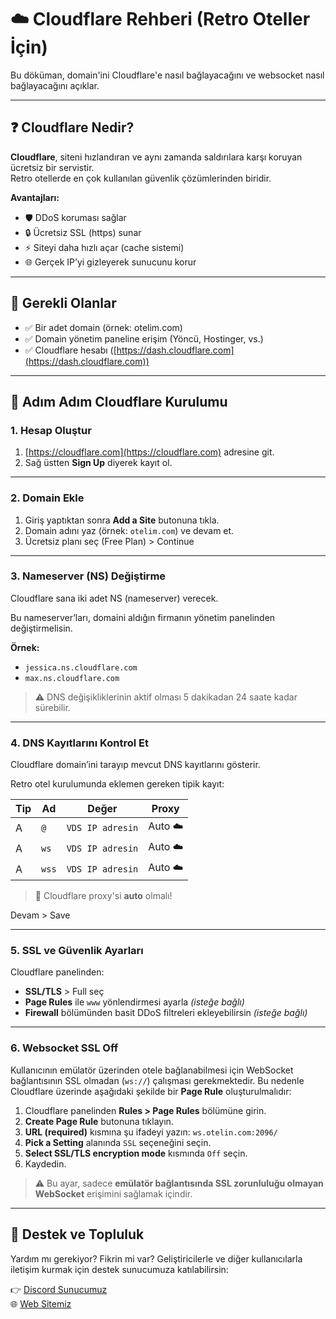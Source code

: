 # ☁️ Cloudflare Rehberi (Retro Oteller İçin)

Bu döküman, domain'ini Cloudflare'e nasıl bağlayacağını ve websocket nasıl bağlayacağını açıklar.

---

## ❓ Cloudflare Nedir?

**Cloudflare**, siteni hızlandıran ve aynı zamanda saldırılara karşı koruyan ücretsiz bir servistir.  
Retro otellerde en çok kullanılan güvenlik çözümlerinden biridir.

**Avantajları:**

- 🛡️ DDoS koruması sağlar  
- 🔒 Ücretsiz SSL (https) sunar  
- ⚡ Siteyi daha hızlı açar (cache sistemi)  
- 🌐 Gerçek IP’yi gizleyerek sunucunu korur  

---

## 🧾 Gerekli Olanlar

- ✅ Bir adet domain (örnek: otelim.com)
- ✅ Domain yönetim paneline erişim (Yöncü, Hostinger, vs.)
- ✅ Cloudflare hesabı ([https://dash.cloudflare.com](https://dash.cloudflare.com))

---

## 🚀 Adım Adım Cloudflare Kurulumu

### 1. Hesap Oluştur

1. [https://cloudflare.com](https://cloudflare.com) adresine git.  
2. Sağ üstten **Sign Up** diyerek kayıt ol.

---

### 2. Domain Ekle

1. Giriş yaptıktan sonra **Add a Site** butonuna tıkla.  
2. Domain adını yaz (örnek: `otelim.com`) ve devam et.  
3. Ücretsiz planı seç (Free Plan) > Continue

---

### 3. Nameserver (NS) Değiştirme

Cloudflare sana iki adet NS (nameserver) verecek.

Bu nameserver’ları, domaini aldığın firmanın yönetim panelinden değiştirmelisin.

**Örnek:**  
- `jessica.ns.cloudflare.com`  
- `max.ns.cloudflare.com`

> ⚠️ DNS değişikliklerinin aktif olması 5 dakikadan 24 saate kadar sürebilir.

---

### 4. DNS Kayıtlarını Kontrol Et

Cloudflare domain’ini tarayıp mevcut DNS kayıtlarını gösterir.

Retro otel kurulumunda eklemen gereken tipik kayıt:

| Tip   | Ad        | Değer               | Proxy |
|--------|-----------|---------------------|--------|
| A     | `@`       | `VDS IP adresin`     | Auto ☁️ |
| A     | `ws`      | `VDS IP adresin`     | Auto ☁️ |
| A     | `wss`      | `VDS IP adresin`     | Auto ☁️ |

> 🎯 Cloudflare proxy'si **auto** olmalı!

Devam > Save

---

### 5. SSL ve Güvenlik Ayarları

Cloudflare panelinden:

- **SSL/TLS** > Full seç  
- **Page Rules** ile `www` yönlendirmesi ayarla _(isteğe bağlı)_
- **Firewall** bölümünden basit DDoS filtreleri ekleyebilirsin _(isteğe bağlı)_

---

### 6. Websocket SSL Off
Kullanıcının emülatör üzerinden otele bağlanabilmesi için WebSocket bağlantısının SSL olmadan (`ws://`) çalışması gerekmektedir. Bu nedenle Cloudflare üzerinde aşağıdaki şekilde bir **Page Rule** oluşturulmalıdır:

1. Cloudflare panelinden **Rules > Page Rules** bölümüne girin.  
2. **Create Page Rule** butonuna tıklayın.  
3. **URL (required)** kısmına şu ifadeyi yazın: `ws.otelin.com:2096/`
4. **Pick a Setting** alanında `SSL` seçeneğini seçin.  
5. **Select SSL/TLS encryption mode** kısmında `Off` seçin.  
6. Kaydedin.

> ⚠️ Bu ayar, sadece **emülatör bağlantısında SSL zorunluluğu olmayan WebSocket** erişimini sağlamak içindir.

---

## 💬 Destek ve Topluluk

Yardım mı gerekiyor? Fikrin mi var? Geliştiricilerle ve diğer kullanıcılarla iletişim kurmak için destek sunucumuza katılabilirsin:

👉 [Discord Sunucumuz](https://discord.gg/YgeZNjc2ef)  
🌐 [Web Sitemiz](https://www.retrosen.biz)
